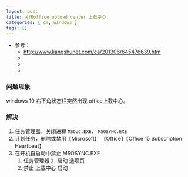 ```yaml
---
layout: post
title: 关闭office upload center 上载中心
categories: [ cm, windows ]
tags: []
---
```


* 参考：
  * <http://www.liangshunet.com/ca/201306/645476639.htm>
  * []()
  * []()
  * []()


### 问题现象

windows 10 右下角状态栏突然出现 office上载中心。

### 解决

1. 任务管理器，关闭进程 `MSOUC.EXE`、 `MSOSYNC.EXE`
1. 计划任务，删除或禁用【Microsoft】 【Office】【Office 15 Subscription Heartbeat】
1. 在开机自启动中禁止 MSOSYNC.EXE
    1. 任务管理器 》 启动 选项页
    2. 禁止 上载中心 启动

